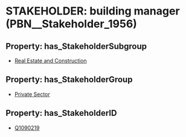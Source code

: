 # STAKEHOLDER: __building manager__ (PBN__Stakeholder_1956)

## Property: has_StakeholderSubgroup

* [Real Estate and Construction](PBN__StakeholderSubgroup_31)

## Property: has_StakeholderGroup

* [Private Sector](PBN__StakeholderGroup_5)

## Property: has_StakeholderID

* [Q1090219](Q1090219)

